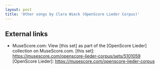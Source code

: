 ```yaml
---
layout: post
title: 'Other songs by Clara Wieck (OpenScore Lieder Corpus)'
---
```


## External links

- MuseScore.com: View [this set] as part of the [OpenScore Lieder] collection on MuseScore.com.
[this set]: https://musescore.com/openscore-lieder-corpus/sets/5101059
[OpenScore Lieder]: https://musescore.com/openscore-lieder-corpus
